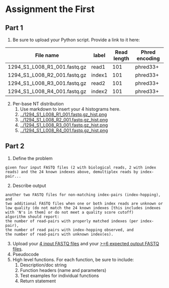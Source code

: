 # Assignment the First

## Part 1
1. Be sure to upload your Python script. Provide a link to it here:

| File name | label | Read length | Phred encoding |
|---|---|---|---|
| 1294_S1_L008_R1_001.fastq.gz |read1|101|phred33+|
| 1294_S1_L008_R2_001.fastq.gz |index1|101|phred33+|
| 1294_S1_L008_R3_001.fastq.gz |read2|101|phred33+|
| 1294_S1_L008_R4_001.fastq.gz |index2|101|phred33+|

2. Per-base NT distribution
    1. Use markdown to insert your 4 histograms here.
    2. [../1294_S1_L008_R1_001.fastq.gz_hist.png](../1294_S1_L008_R1_001.fastq.gz_hist.png)
    3. [../1294_S1_L008_R2_001.fastq.gz_hist.png](../1294_S1_L008_R2_001.fastq.gz_hist.png)
    4. [../1294_S1_L008_R3_001.fastq.gz_hist.png](../1294_S1_L008_R3_001.fastq.gz_hist.png)
    5. [../1294_S1_L008_R4_001.fastq.gz_hist.png](../1294_S1_L008_R4_001.fastq.gz_hist.png)
    
    
## Part 2
1. Define the problem
```The purpose of this file is to daigram out how to de-multiplex 4 fastq files.
given four input FASTQ files (2 with biological reads, 2 with index reads) and the 24 known indexes above, demultiplex reads by index-pair...
```

2. Describe output
```...one R1 FASTQ file and one R2 FASTQ file per matching index-pair,
another two FASTQ files for non-matching index-pairs (index-hopping), and
two additional FASTQ files when one or both index reads are unknown or low quality (do not match the 24 known indexes [this includes indexes with 'N's in them] or do not meet a quality score cutoff)
algorithm should report:
the number of read-pairs with properly matched indexes (per index-pair),
the number of read pairs with index-hopping observed, and
the number of read-pairs with unknown index(es).
```
3. Upload your [4 input FASTQ files](../TEST-input_FASTQ) and your [>=6 expected output FASTQ files](../TEST-output_FASTQ).
4. Pseudocode
5. High level functions. For each function, be sure to include:
    1. Description/doc string
    2. Function headers (name and parameters)
    3. Test examples for individual functions
    4. Return statement
